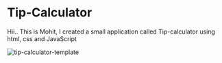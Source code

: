 # Tip-Calculator

Hii.. This is Mohit, I created a small application called Tip-calculator using html, css and JavaScript


![tip-calculator-template](https://user-images.githubusercontent.com/112326025/192272872-86043dda-cb9b-469b-8410-c849050b5477.png)
